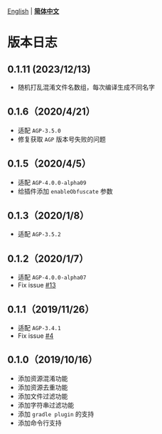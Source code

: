 [English](../en/CHANGELOG.md) | **[简体中文](CHANGELOG.md)**

# 版本日志

## 0.1.11 (2023/12/13)
- 随机打乱混淆文件名数组，每次编译生成不同名字

## 0.1.6（2020/4/21）
- 适配 `AGP-3.5.0`
- 修复获取 `AGP` 版本号失败的问题

## 0.1.5（2020/4/5）
- 适配 `AGP-4.0.0-alpha09`
- 给插件添加 `enableObfuscate` 参数

## 0.1.3（2020/1/8）
- 适配 `AGP-3.5.2`

## 0.1.2（2020/1/7）
- 适配 `AGP-4.0.0-alpha07`
-  Fix issue [#13](https://github.com/bytedance/AabResGuard/issues/13)

## 0.1.1（2019/11/26）
- 适配 `AGP-3.4.1`
- Fix issue [#4](https://github.com/bytedance/AabResGuard/issues/4)

## 0.1.0（2019/10/16）
- 添加资源混淆功能
- 添加资源去重功能
- 添加文件过滤功能
- 添加字符串过滤功能
- 添加 `gradle plugin` 的支持
- 添加命令行支持
